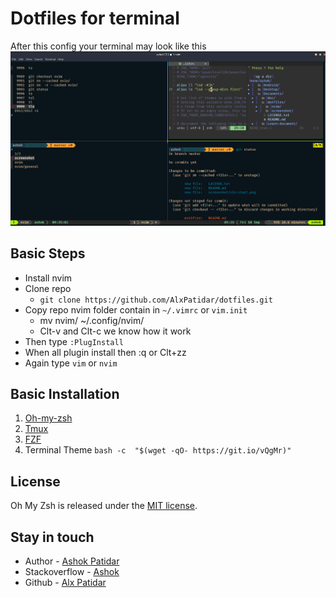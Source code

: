 # Dotfiles for terminal
 
 After this config your terminal may look like this
![Final Config](./screenshot/final-look.png "Nvim And Tmux")

## Basic Steps
- Install nvim
- Clone repo 
  - `git clone https://github.com/AlxPatidar/dotfiles.git`
- Copy repo nvim folder contain in `~/.vimrc` or `vim.init`
   - mv nvim/ ~/.config/nvim/
   - Clt-v and Clt-c we know how it work
- Then type `:PlugInstall`
- When all plugin install then :q or Clt+zz
- Again type `vim` or `nvim`


## Basic Installation
  
  1) [Oh-my-zsh](https://github.com/ohmyzsh/ohmyzsh)
  2) [Tmux](https://github.com/tmux/tmux/wiki/Installing)
  3) [FZF](https://github.com/junegunn/fzf)
  2) Terminal Theme
   `bash -c  "$(wget -qO- https://git.io/vQgMr)"`

## License

Oh My Zsh is released under the [MIT license](LICENSE.txt).

## Stay in touch

- Author - [Ashok Patidar](https://github.com/AlxPatidar)
- Stackoverflow - [Ashok](https://stackoverflow.com/users/10893484/ashok)
- Github - [Alx Patidar](https://github.com/AlxPatidar)




